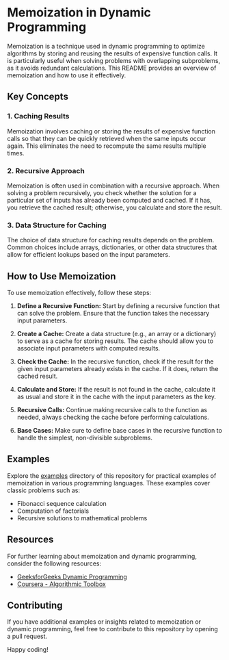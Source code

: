 # Memoization in Dynamic Programming

Memoization is a technique used in dynamic programming to optimize algorithms by storing and reusing the results of
expensive function calls. It is particularly useful when solving problems with overlapping subproblems, as it avoids
redundant calculations. This README provides an overview of memoization and how to use it effectively.

## Key Concepts

### 1. Caching Results

Memoization involves caching or storing the results of expensive function calls so that they can be quickly retrieved
when the same inputs occur again. This eliminates the need to recompute the same results multiple times.

### 2. Recursive Approach

Memoization is often used in combination with a recursive approach. When solving a problem recursively, you check
whether the solution for a particular set of inputs has already been computed and cached. If it has, you retrieve the
cached result; otherwise, you calculate and store the result.

### 3. Data Structure for Caching

The choice of data structure for caching results depends on the problem. Common choices include arrays, dictionaries, or
other data structures that allow for efficient lookups based on the input parameters.

## How to Use Memoization

To use memoization effectively, follow these steps:

1. **Define a Recursive Function:** Start by defining a recursive function that can solve the problem. Ensure that the
   function takes the necessary input parameters.

2. **Create a Cache:** Create a data structure (e.g., an array or a dictionary) to serve as a cache for storing results.
   The cache should allow you to associate input parameters with computed results.

3. **Check the Cache:** In the recursive function, check if the result for the given input parameters already exists in
   the cache. If it does, return the cached result.

4. **Calculate and Store:** If the result is not found in the cache, calculate it as usual and store it in the cache
   with the input parameters as the key.

5. **Recursive Calls:** Continue making recursive calls to the function as needed, always checking the cache before
   performing calculations.

6. **Base Cases:** Make sure to define base cases in the recursive function to handle the simplest, non-divisible
   subproblems.

## Examples

Explore the [examples](examples/) directory of this repository for practical examples of memoization in various
programming languages. These examples cover classic problems such as:

- Fibonacci sequence calculation
- Computation of factorials
- Recursive solutions to mathematical problems

## Resources

For further learning about memoization and dynamic programming, consider the following resources:

- [GeeksforGeeks Dynamic Programming](https://www.geeksforgeeks.org/dynamic-programming/)
- [Coursera - Algorithmic Toolbox](https://www.coursera.org/learn/algorithmic-toolbox)

## Contributing

If you have additional examples or insights related to memoization or dynamic programming, feel free to contribute to
this repository by opening a pull request.

Happy coding!
